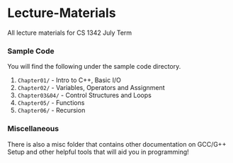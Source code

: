 # Lecture-Materials

All lecture materials for CS 1342 July Term

### Sample Code

You will find the following under the sample code directory.

1. `Chapter01/` - Intro to C++, Basic I/O
2. `Chapter02/` - Variables, Operators and Assignment
3. `Chapter03&04/` - Control Structures and Loops
4. `Chapter05/` - Functions
5. `Chapter06/` - Recursion

### Miscellaneous

There is also a misc folder that contains other documentation on GCC/G++ Setup and other helpful tools that will aid you in programming!
